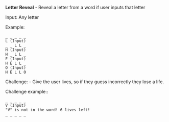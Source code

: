 **Letter Reveal** - Reveal a letter from a word if user inputs that letter

Input: Any letter

Example:

```
_ _ _ _ _
L (Input)
_ _ L L _
H (Input)
H _ L L _
E (Input)
H E L L _
O (Input)
H E L L O
```

Challenge: - Give the user lives, so if they guess incorrectly they lose a life.

Challenge example::

```
_ _ _ _ _
V (Input)
"V" is not in the word! 6 lives left!
_ _ _ _ _
```
